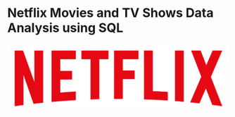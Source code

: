 # Netflix Movies and TV Shows Data Analysis using SQL

![Netflix Logo](https://github.com/AkarshGM/netflix_sql_project/blob/main/logo.png)
